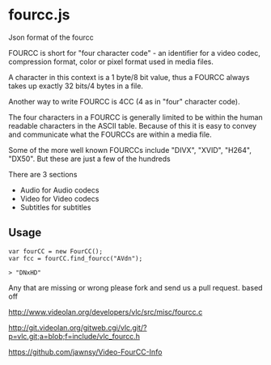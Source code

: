 fourcc.js
=========

Json format of the fourcc

FOURCC is short for "four character code" - an identifier for a video codec, compression format, color or pixel format used in media files.

A character in this context is a 1 byte/8 bit value, thus a FOURCC always takes up exactly 32 bits/4 bytes in a file.

Another way to write FOURCC is 4CC (4 as in "four" character code).

The four characters in a FOURCC is generally limited to be within the human readable characters in the ASCII table. Because of this it is easy to convey and communicate what the FOURCCs are within a media file.

Some of the more well known FOURCCs include "DIVX", "XVID", "H264", "DX50". But these are just a few of the hundreds

There are 3 sections
 * Audio for Audio codecs
 * Video for Video codecs
 * Subtitles for subtitles


Usage
-----

```
var fourCC = new FourCC();
var fcc = fourCC.find_fourcc("AVdn");

> "DNxHD"

```

Any that are missing or wrong please fork and send us a pull request.
based off 

http://www.videolan.org/developers/vlc/src/misc/fourcc.c

http://git.videolan.org/gitweb.cgi/vlc.git/?p=vlc.git;a=blob;f=include/vlc_fourcc.h

https://github.com/jawnsy/Video-FourCC-Info
